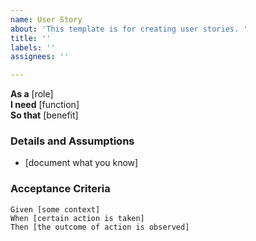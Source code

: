 ```yaml
---
name: User Story
about: 'This template is for creating user stories. '
title: ''
labels: ''
assignees: ''

---
```


**As a** [role]  
 **I need** [function]  
 **So that** [benefit]  
   
 ### Details and Assumptions
 * [document what you know]
   
 ### Acceptance Criteria  

   
 ```gherkin
 Given [some context]
 When [certain action is taken]
 Then [the outcome of action is observed]
 ```
